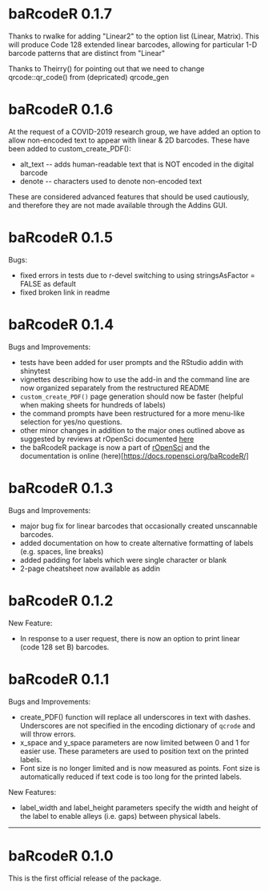 # baRcodeR 0.1.7 

Thanks to rwalke for adding "Linear2" to the option list (Linear, Matrix). This will produce Code 128 extended linear barcodes, allowing for particular 1-D barcode patterns that are distinct from "Linear"

Thanks to Theirry() for pointing out that we need to change qrcode::qr_code() from (depricated) qrcode_gen


# baRcodeR 0.1.6

At the request of a COVID-2019 research group, we have added an option to allow non-encoded text to appear with linear & 2D barcodes. These have been added to custom_create_PDF():

* alt_text -- adds human-readable text that is NOT encoded in the digital barcode
* denote -- characters used to denote non-encoded text

These are considered advanced features that should be used cautiously, and therefore they are not made available through the Addins GUI. 

# baRcodeR 0.1.5

Bugs:

- fixed errors in tests due to r-devel switching to using stringsAsFactor = FALSE as default
- fixed broken link in readme


# baRcodeR 0.1.4

Bugs and Improvements:

- tests have been added for user prompts and the RStudio addin with shinytest
- vignettes describing how to use the add-in and the command line are now organized separately from the restructured README
- `custom_create_PDF()` page generation should now be faster (helpful when making sheets for hundreds of labels)
- the command prompts have been restructured for a more menu-like selection for yes/no questions.
- other minor changes in addition to the major ones outlined above as suggested by reviews at rOpenSci documented [here](https://github.com/ropensci/software-review/issues/338)
- the baRcodeR package is now a part of [rOpenSci](https://ropensci.org/) and the documentation is online (here)[https://docs.ropensci.org/baRcodeR/]

# baRcodeR 0.1.3

Bugs and Improvements:

- major bug fix for linear barcodes that occasionally created unscannable barcodes.
- added documentation on how to create alternative formatting of labels (e.g. spaces, line breaks)
- added padding for labels which were single character or blank
- 2-page cheatsheet now available as addin 

# baRcodeR 0.1.2

New Feature:

- In response to a user request, there is now an option to print linear (code 128 set B) barcodes. 

# baRcodeR 0.1.1

Bugs and Improvements: 

- create_PDF() function will replace all underscores in text with dashes. Underscores are not specified in the encoding dictionary of `qcrode` and will throw errors.
- x_space and y_space parameters are now limited between 0 and 1 for easier use. These parameters are used to position text on the printed labels.
- Font size is no longer limited and is now measured as points. Font size is automatically reduced if text code is too long for the printed labels.

New Features:

- label_width and label_height parameters specify the width and height of the label to enable alleys (i.e. gaps) between physical labels.


-----------------


# baRcodeR 0.1.0

This is the first official release of the package.